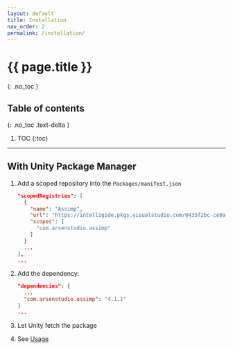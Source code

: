 ```yaml
---
layout: default
title: Installation
nav_order: 2
permalink: /installation/
---
```


# {{ page.title }}
{: .no_toc }

## Table of contents
{: .no_toc .text-delta }

1. TOC
{:toc}

---

## With Unity Package Manager

1. Add a scoped repository into the `Packages/manifest.json`

   ```json
   "scopedRegistries": [
     {
       "name": "Assimp",
       "url": "https://intelligide.pkgs.visualstudio.com/0435f2bc-ce0a-4490-ac97-883fb250890d/_packaging/stable/npm/registry/",
       "scopes": [
         "com.arsenstudio.assimp"
       ]
     }
     ...
   ],
   ...
   ```

2. Add the dependency:

   ```json
   "dependencies": {
     ...
     "com.arsenstudio.assimp": "4.1.1"
   }
   ...
   ```

3. Let Unity fetch the package
4. See [Usage](usage.md)
